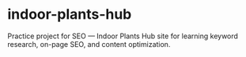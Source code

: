 # indoor-plants-hub
Practice project for SEO — Indoor Plants Hub site for learning keyword research, on-page SEO, and content optimization.
